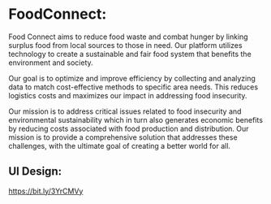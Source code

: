 # FoodConnect:
Food Connect aims to reduce food waste and combat hunger by linking surplus food from local sources to those in need. Our platform utilizes technology to create a sustainable and fair food system that benefits the environment and society.

Our goal is to optimize and improve efficiency by collecting and analyzing data to match cost-effective methods to specific area needs. This reduces logistics costs and maximizes our impact in addressing food insecurity.

Our mission is to address critical issues related to food insecurity and environmental sustainability which in turn also generates economic benefits by reducing costs associated with food production and distribution. Our mission is to provide a comprehensive solution that addresses these challenges, with the ultimate goal of creating a better world for all.

## UI Design:
https://bit.ly/3YrCMVy
